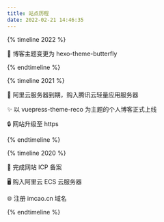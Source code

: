 ```yaml
---
title: 站点历程
date: 2022-02-21 14:46:35
---
```


{% timeline 2022 %}

<!-- timeline 02-18 -->

🦋 博客主题变更为 hexo-theme-butterfly

<!-- endtimeline -->

{% endtimeline %}

{% timeline 2021 %}

<!-- timeline 09-08 -->

🐧 阿里云服务器到期，购入腾讯云轻量应用服务器

<!-- endtimeline -->

<!-- timeline 03-12 -->

✨ 以 vuepress-theme-reco 为主题的个人博客正式上线

<!-- endtimeline -->

<!-- timeline 03-11 -->

🔒 网站升级至 https

<!-- endtimeline -->

{% endtimeline %}

{% timeline 2020 %}

<!-- timeline 11-13 -->

👮 完成网站 ICP 备案

<!-- endtimeline -->

<!-- timeline 11-09 -->

🖥️ 购入阿里云 ECS 云服务器

<!-- endtimeline -->

<!-- timeline 10-26 -->

🌐 注册 imcao.cn 域名

<!-- endtimeline -->

{% endtimeline %}